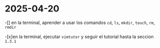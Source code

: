 # 2025-04-20

-[] en la terminal, aprender a usar los comandos `cd`, `ls`, `mkdir`, `touch`,
`rm`, `rmdir`

-[x]en la terminal, ejecutar `vimtutor` y seguir el tutorial hasta la seccion `1.3.1`

